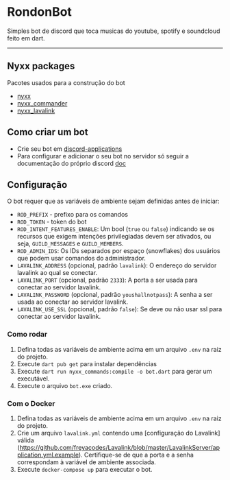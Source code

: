 # RondonBot

Simples bot de discord que toca musicas do youtube, spotify e soundcloud feito em dart.

<hr />

## Nyxx packages

Pacotes usados para a construção do bot

- [nyxx](https://github.com/nyxx-discord/nyxx)
- [nyxx_commander](https://github.com/nyxx-discord/nyxx_commander)
- [nyxx_lavalink](https://github.com/nyxx-discord/nyxx_lavalink)

## Como criar um bot

 - Crie seu bot em [discord-applications](https://discord.com/developers/applications)
 - Para configurar e adicionar o seu bot no servidor só seguir a documentação do próprio discord [doc](https://discord.com/developers/docs/getting-started#configuring-a-bot)


## Configuração

O bot requer que as variáveis ​​de ambiente sejam definidas antes de iniciar:
 - `ROD_PREFIX` - prefixo para os comandos
 - `ROD_TOKEN` - token do bot
 - `ROD_INTENT_FEATURES_ENABLE`: Um bool (`true` ou `false`) indicando se os recursos que exigem intenções privilegiadas devem ser ativados, ou seja, `GUILD_MESSAGES` e `GUILD_MEMBERS`.
 - `ROD_ADMIN_IDS`: Os IDs separados por espaço (snowflakes) dos usuários que podem usar comandos do administrador.
 - `LAVALINK_ADDRESS` (opcional, padrão `lavalink`): O endereço do servidor lavalink ao qual se conectar.
 - `LAVALINK_PORT` (opcional, padrão `2333`): A porta a ser usada para conectar ao servidor lavalink.
 - `LAVALINK_PASSWORD` (opcional, padrão `youshallnotpass`): A senha a ser usada ao conectar ao servidor lavalink.
 - `LAVALINK_USE_SSL` (opcional, padrão `false`): Se deve ou não usar ssl para conectar ao servidor lavalink.


### Como rodar

1. Defina todas as variáveis ​​de ambiente acima em um arquivo `.env` na raiz do projeto.
2. Execute `dart pub get` para instalar dependências
3. Execute `dart run nyxx_commands:compile -o bot.dart` para gerar um executável.
4. Execute o arquivo `bot.exe` criado.

### Com o Docker

1. Defina todas as variáveis ​​de ambiente acima em um arquivo `.env` na raiz do projeto.
2. Crie um arquivo `lavalink.yml` contendo uma [configuração do Lavalink] válida (https://github.com/freyacodes/Lavalink/blob/master/LavalinkServer/application.yml.example). Certifique-se de que a porta e a senha correspondam à variável de ambiente associada.
3. Execute `docker-compose up` para executar o bot.
